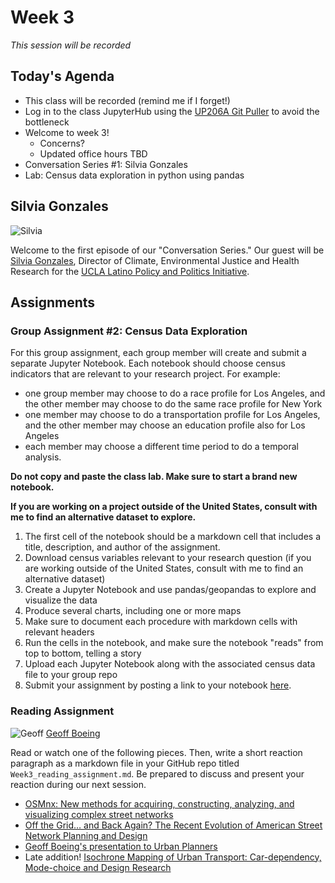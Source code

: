# Week 3

*This session will be recorded*

## Today's Agenda

*   This class will be recorded (remind me if I forget!)
*   Log in to the class JupyterHub using the [UP206A Git Puller](https://jupyter.idre.ucla.edu/hub/user-redirect/git-pull?repo=https%3A%2F%2Fgithub.com%2Fyohman%2F21F-UP206A&urlpath=lab%2Ftree%2F21F-UP206A%2F&branch=master) to avoid the bottleneck
*   Welcome to week 3!
    * Concerns?
    * Updated office hours TBD
*   Conversation Series #1: Silvia Gonzales
*   Lab: Census data exploration in python using pandas

## Silvia Gonzales
![Silvia](https://knowledge.luskin.ucla.edu/wp-content/uploads/2016/11/rsz_silvia.jpg)

Welcome to the first episode of our "Conversation Series." Our guest will be [Silvia Gonzales](https://luskin.ucla.edu/person/silvia-gonzalez), Director of Climate, Environmental Justice and Health Research for the [UCLA Latino Policy and Politics Initiative](https://latino.ucla.edu/).

## Assignments

### Group Assignment #2: Census Data Exploration

For this group assignment, each group member will create and submit a separate Jupyter Notebook. Each notebook should choose census indicators that are relevant to your research project. For example:

-  one group member may choose to do a race profile for Los Angeles, and the other member may choose to do the same race profile for New York
-  one member may choose to do a transportation profile for Los Angeles, and the other member may choose an education profile also for Los Angeles
-  each member may choose a different time period to do a temporal analysis.

**Do not copy and paste the class lab. Make sure to start a brand new notebook.**

**If you are working on a project outside of the United States, consult with me to find an alternative dataset to explore.**

1.   The first cell of the notebook should be a markdown cell that includes a title, description, and author of the assignment.
1.   Download census variables relevant to your research question (if you are working outside of the United States, consult with me to find an alternative dataset)
1.   Create a Jupyter Notebook and use pandas/geopandas to explore and visualize the data
1.   Produce several charts, including one or more maps
1.   Make sure to document each procedure with markdown cells with relevant headers
1.   Run the cells in the notebook, and make sure the notebook "reads" from top to bottom, telling a story
1.   Upload each Jupyter Notebook along with the associated census data file to your group repo
2.   Submit your assignment by posting a link to your notebook [here](https://github.com/yohman/21F-UP206A/discussions/9).

### Reading Assignment

![Geoff](https://i1.wp.com/geoffboeing.com/wp-content/uploads/2014/08/geoff-boeing-headshot-1.jpg?resize=150%2C150&ssl=1)
[Geoff Boeing](https://geoffboeing.com/about/)

Read or watch one of the following pieces. Then, write a short reaction paragraph as a markdown file in your GitHub repo titled `Week3_reading_assignment.md`. Be prepared to discuss and present your reaction during our next session. 

*  [OSMnx: New methods for acquiring, constructing, analyzing, and
visualizing complex street networks](https://www.researchgate.net/publication/309738462_OSMnx_New_Methods_for_Acquiring_Constructing_Analyzing_and_Visualizing_Complex_Street_Networks)
*  [Off the Grid… and Back Again? The Recent Evolution of American Street Network Planning and Design](../../readings/boeing_off_the_grid_2020.pdf)
*  [Geoff Boeing's presentation to Urban Planners](https://youtu.be/Cjp4mxvpoBo)
*  Late addition! [Isochrone Mapping of Urban Transport: Car-dependency, Mode-choice and Design Research](https://www.tandfonline.com/doi/figure/10.1080/02697459.2017.1329487?scroll=top&needAccess=true)


